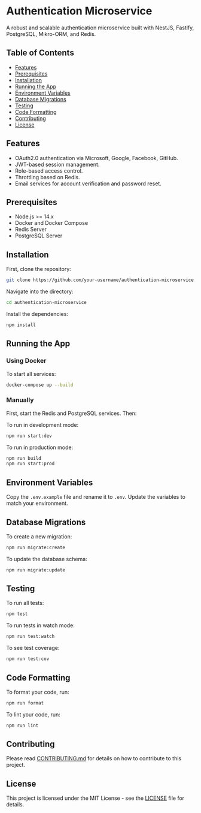# Authentication Microservice

A robust and scalable authentication microservice built with NestJS, Fastify, PostgreSQL, Mikro-ORM, and Redis.

## Table of Contents

- [Features](#features)
- [Prerequisites](#prerequisites)
- [Installation](#installation)
- [Running the App](#running-the-app)
- [Environment Variables](#environment-variables)
- [Database Migrations](#database-migrations)
- [Testing](#testing)
- [Code Formatting](#code-formatting)
- [Contributing](#contributing)
- [License](#license)

## Features

- OAuth2.0 authentication via Microsoft, Google, Facebook, GitHub.
- JWT-based session management.
- Role-based access control.
- Throttling based on Redis.
- Email services for account verification and password reset.

## Prerequisites

- Node.js >= 14.x
- Docker and Docker Compose
- Redis Server
- PostgreSQL Server

## Installation

First, clone the repository:

```bash
git clone https://github.com/your-username/authentication-microservice.git
```

Navigate into the directory:

```bash
cd authentication-microservice
```

Install the dependencies:

```bash
npm install
```

## Running the App

### Using Docker

To start all services:

```bash
docker-compose up --build
```

### Manually

First, start the Redis and PostgreSQL services. Then:

To run in development mode:

```bash
npm run start:dev
```

To run in production mode:

```bash
npm run build
npm run start:prod
```

## Environment Variables

Copy the `.env.example` file and rename it to `.env`. Update the variables to match your environment.

## Database Migrations

To create a new migration:

```bash
npm run migrate:create
```

To update the database schema:

```bash
npm run migrate:update
```

## Testing

To run all tests:

```bash
npm test
```

To run tests in watch mode:

```bash
npm run test:watch
```

To see test coverage:

```bash
npm run test:cov
```

## Code Formatting

To format your code, run:

```bash
npm run format
```

To lint your code, run:

```bash
npm run lint
```

## Contributing

Please read [CONTRIBUTING.md](CONTRIBUTING.md) for details on how to contribute to this project.

## License

This project is licensed under the MIT License - see the [LICENSE](LICENSE) file for details.
